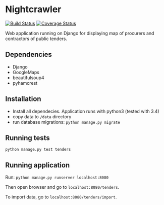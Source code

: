 # Nightcrawler

[![Build Status](https://travis-ci.org/qiubix/Nightcrawler.svg?branch=master)](https://travis-ci.org/qiubix/Nightcrawler)
[![Coverage Status](https://coveralls.io/repos/github/qiubix/Nightcrawler/badge.svg?branch=master)](https://coveralls.io/github/qiubix/Nightcrawler?branch=master)

Web application running on Django for displaying map of procurers and contractors of public tenders.

## Dependencies

- Django
- GoogleMaps
- beautifulsoup4
- pyhamcrest

## Installation
- Install all dependecies. Application runs with python3 (tested with 3.4)
- copy data to `/data` directory
- run database migrations: `python manage.py migrate`

## Running tests
`python manage.py test tenders`

## Running application
Run: `python manage.py runserver localhost:8080`

Then open browser and go to `localhost:8080/tenders`.

To import data, go to `localhost:8080/tenders/import`.


